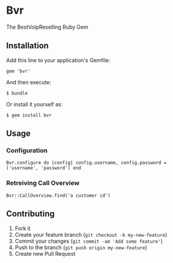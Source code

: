 # Bvr

The BestVoipReselling Ruby Gem

## Installation

Add this line to your application's Gemfile:

    gem 'bvr'

And then execute:

    $ bundle

Or install it yourself as:

    $ gem install bvr

## Usage

### Configuration
`
Bvr.configure do |config|
  config.username, config.password = ['username', 'password']
end
`
### Retreiving Call Overview
`
Bvr::CallOverview.find('a customer id')
`


## Contributing

1. Fork it
2. Create your feature branch (`git checkout -b my-new-feature`)
3. Commit your changes (`git commit -am 'Add some feature'`)
4. Push to the branch (`git push origin my-new-feature`)
5. Create new Pull Request
